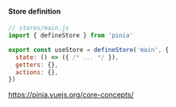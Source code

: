 #### Store definition

```js
// stores/main.js
import { defineStore } from 'pinia'

export const useStore = defineStore('main', {
  state: () => ({ /* ... */ }),
  getters: {},
  actions: {},
})
```


<aside class="notes">

https://pinia.vuejs.org/core-concepts/

</aside>
